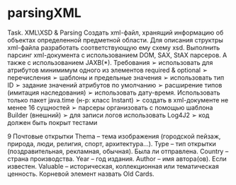 # parsingXML

Task. XML\XSD & Parsing
Cоздать xml-файл, хранящий информацию об объектах определенной 
предметной области. Для описания структры xml-файла разработать 
соответствующую ему схему xsd. Выполнить парсинг xml-документа с 
использованием DOM, SAX, StAX парсеров.
 А также с использованием JAXB(*).
Требования
➢ использовать для атрибутов минимимум одного из элементов required & optional
➢ перечисления
➢ шаблоны и предельные значения
➢ использовать тип ID
➢ задание значений атрибутов по умолчанию
➢ расширение типов (имитация наследования)
➢ использовать дату-время. Использовать только пакет java.time (н-р: класс Instant)
➢ создать в xml-документе не менее 16 сущностей
➢ парсеры организовать с помощью шаблона Builder (внешний)
➢ для записи логов использовать Log4J2
➢ код должен быть покрыт тестами

9
Почтовые открытки
Thema – тема изображения (городской пейзаж, природа, люди, религия, спорт, 
архитектура...).
Type – тип открытки (поздравительная, рекламная, обычная). Была ли отправлена.
Country – страна производства.
Year – год издания.
Author – имя автора(ов). Если известен.
Valuable – историческая, коллекционная или тематическая ценность. 
Корневой элемент назвать Old Cards.
